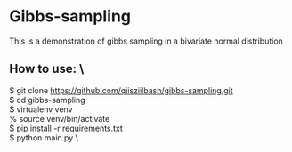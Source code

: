 # Gibbs-sampling
This is a demonstration of gibbs sampling in a bivariate normal distribution


## How to use: \
$ git clone https://github.com/qiisziilbash/gibbs-sampling.git \
$ cd gibbs-sampling \
$ virtualenv venv \
% source venv/bin/activate \
$ pip install -r requirements.txt \
$ python main.py \
